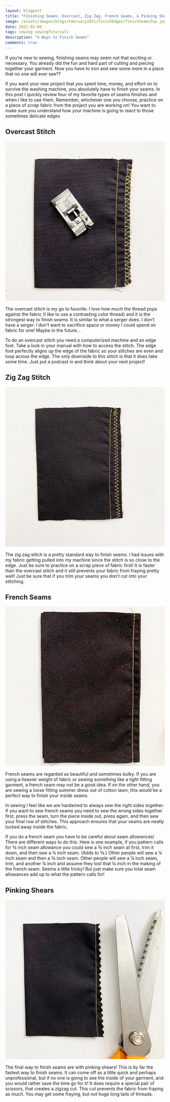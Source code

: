 ```yaml
---
layout: blogpost
title: "Finishing Seams: Overcast, Zig Zag, French Seams, & Pinking Shears"
image: /assets/images/blogs/February2021/finishEdges/finishSeamsTop.jpg
date: 2021-02-08
tags: sewing sewingTutorials
description: "4 Ways to Finish Seams"
comments: true
---
```


If you’re new to sewing, finishing seams may seem not that exciting or necessary. You already did the fun and hard part of cutting and piecing together your garment. Now you have to iron and sew some more in a place that no one will ever see?? 

If you want your new project that you spent time, money, and effort on to survive the washing machine, you absolutely have to finish your seams. In this post I quickly review four of my favorite types of seams finishes and when I like to use them. Remember, whichever one you choose, practice on a piece of scrap fabric from the project you are working on! You want to make sure you understand how your machine is going to react to those sometimes delicate edges


<h2> Overcast Stitch</h2>

![overcast](/assets/images/blogs/February2021/finishEdges/overcast.jpg)

The overcast stitch is my go to favorite. I love how much the thread pops against the fabric (I like to use a contrasting color thread) and it is the strongest way to finish seams. It is similar to what a serger does. I don’t have a serger. I don’t want to sacrifice space or money I could spend on fabric for one! Maybe in the future…

To do an overcast stitch you need a computerized machine and an edge foot. Take a look in your manual with how to access the stitch. The edge foot perfectly aligns up the edge of the fabric so your stitches are even and loop across the edge. The only downside to this stitch is that it does take some time. Just put a podcast in and think about your next project!


<h2> Zig Zag Stitch </h2>

![zigzag](/assets/images/blogs/February2021/finishEdges/zigzag.jpg)

The zig zag stitch is a pretty standard way to finish seams. I had issues with my fabric getting pulled into my machine since the stitch is so close to the edge. Just be sure to practice on a scrap piece of fabric first! It is faster than the overcast stitch and it still prevents your fabric from fraying pretty well! Just be sure that if you trim your seams you don’t cut into your stitching.


<h2> French Seams </h2>

![frenchSeams](/assets/images/blogs/February2021/finishEdges/frenchSeams.jpg)

French seams are regarded as beautiful and sometimes bulky. If you are using a heavier weight of fabric or sewing something like a tight fitting garment, a french seam may not be a good idea. If on the other hand, you are sewing a loose fitting summer dress out of cotton lawn, this would be a perfect way to finish your inside seams. 

In sewing I feel like we are hardwired to always sew the right sides together. If you want to sew french seams you need to sew the wrong sides together first, press the seam, turn the piece inside out, press again, and then sew your final row of stitches. This approach ensures that your seams are neatly tucked away inside the fabric.

If you do a french seam you have to be careful about seam allowances! There are different ways to do this. Here is one example,  if you pattern calls for ⅝ inch seam allowance you could sew a ⅜ inch seam at first, trim it down, and then sew a ¼ inch seam. (Adds to ⅝.) Other people will sew a ¼ inch seam and then a ⅜ inch seam. Other people will sew a ¼ inch seam, trim, and another ¼ inch and assume they lost that ⅛ inch in the making of the french seam. Seems a little tricky! But just make sure you total seam allowances add up to what the pattern calls for!



<h2> Pinking Shears </h2>

![pinkingShears](/assets/images/blogs/February2021/finishEdges/pinkingShears.jpg)

The final way to finish seams are with pinking shears! This is by far the fastest way to finish seams. It can come off as a little quick and perhaps unprofessional, but if no one is going to see the inside of your garment, and you would rather save the time go for it! It does require a special pair of scissors, that creates a zigzag cut. This cut prevents the fabric from fraying as much. You may get some fraying, but not huge long tails of threads. 


